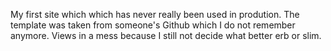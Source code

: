 My first site which which has never really been used in prodution. The template was taken from someone's Github
which I do not remember anymore. Views in a mess because I still not decide what better erb or slim.
